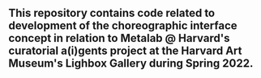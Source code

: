 ## This repository contains code related to development of the choreographic interface concept in relation to Metalab @ Harvard's curatorial a(i)gents project at the Harvard Art Museum's Lighbox Gallery during Spring 2022. 
